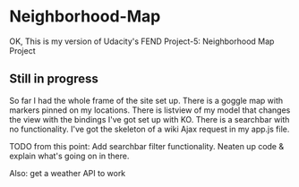 # Neighborhood-Map
OK, This is my version of Udacity's FEND Project-5: Neighborhood Map Project

## Still in progress

So far I had the whole frame of the site set up. There is a goggle map with markers pinned on my locations. There is listview of my model that changes the view with the bindings I've got set up with KO. There is a searchbar with no functionality. I've got the skeleton of a wiki Ajax request in my app.js file.

TODO from this point: Add searchbar filter functionality. Neaten up code & explain what's going on in there.

Also: get a weather API to work

